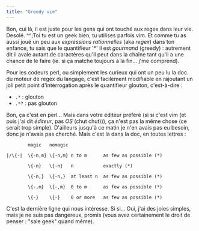 ```yaml
---
title: "Greedy vim"
---
```


Bon, cui là, il est juste pour les gens qui ont touché aux regex dans leur
vie. Desolé. ^^;Toi tu est un geek bien, tu utilises parfois vim. Et comme tu
as aussi joué un peu aux _expréssions rationnelles_ (aka _regex_) dans ton
enfance, tu sais que le quantifieur '*' il est _gourmand_ (greedy) : autrement
dit il avale autant de caractères qu'il peut dans la chaîne tant qu'il a une
chance de le faire (ie. si ça matche toujours à la fin... j'me comprend).

Pour les codeurs perl, ou simplement les curieux qui ont un peu lu la doc. du
moteur de regex du langage, c'est facilement modifiable en rajoutant un joli
petit point d'intérrogation après le quantifieur glouton, c'est-à-dire :

  * `.*` : glouton
  * `.*?` : pas glouton

Bon, ça c'est en perl... Mais dans votre éditeur préféré (si si c'est vim (et
puis j'ai dit _éditeur_, pas _OS_ (chut chut))), ça n'est pas la même chose
(ce serait trop simple). D'ailleurs jusqu'à ce matin je n'en avais pas eu
besoin, donc je n'avais pas cherché. Mais c'est là dans la doc, en toutes
lettres :  

    
    
      
            magic   nomagic
      
    |/\{-|  \{-n,m} \{-n,m} n to m      as few as possible (*)
      
            \{-n}   \{-n}   n           exactly (*)
      
            \{-n,}  \{-n,}  at least n  as few as possible (*)
      
            \{-,m}  \{-,m}  0 to m      as few as possible (*)
      
            \{-}    \{-}    0 or more   as few as possible (*)
      
    

C'est la dernière ligne qui nous intéresse. Si si... Oui, j'ai des joies
simples, mais je ne suis pas dangereux, promis (vous avez certainement le
droit de penser : "sale geek" quand même).

